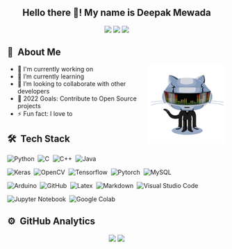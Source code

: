 
<!--### Hi there 👋
**Deepak-Mewada/Deepak-Mewada** is a ✨ _special_ ✨ repository because its `README.md` (this file) appears on your GitHub profile.

Here are some ideas to get you started:

- 🔭 I’m currently working on Artificial Intelligence for Brain
- 🌱 I’m currently learning LLM
- 👯 I’m looking to collaborate on 'Deep leanring for Brain'
- 🤔 I’m looking for help with Neuroscience part
- 💬 Ask me about Deepleanring and brain Computer INterfaces
- 📫 How to reach me: deepakmewada96@kgpian.iitkgp.ac.in
- 😄 Pronouns: He/His
- ⚡ Fun fact: I am on morning productivity routine. Do you wanna join?
-->


<h2 align="center">Hello there 👋! My name is  Deepak Mewada</h2>

<p align="center">
<a href="https://www.linkedin.com/in/deepakmewada"><img height ="25" src="https://img.shields.io/badge/-linkedin-0077B5?style=for-the-badge&logo=Linkedin&logoColor=white"/></a>
<a href="mailto:deepakmewada96@gmail.com"><img height ="25" src="https://img.shields.io/badge/-gmail-D14836?style=for-the-badge&logo=Gmail&logoColor=white"/></a>
<a href="https://twitter.com/deepakmewada04"><img height ="25" src="https://img.shields.io/badge/-twitter-1DA1F2?style=for-the-badge&logo=twitter&logoColor=white"/></a>
</p>

<h2> 💬 &nbsp;About Me </h2>

<img alt="Night Coding" height = "180m" src="https://github.com/AniketRajpoot/AniketRajpoot/blob/main/Assets/hello.gif" align="right"/>

- 🔭 I'm currently working on 
- 🌱 I’m currently learning 
- 👯 I’m looking to collaborate with other developers 
- 🥅 2022 Goals: Contribute to Open Source projects
- ⚡ Fun fact: I love to  
   


<h2>🛠 &nbsp;Tech Stack</h2>

![Python](https://img.shields.io/badge/-Python-05122A?style=flat&logo=python)&nbsp;
![C](https://img.shields.io/badge/-C-05122A?style=flat&logo=C&logoColor=A8B9CC)&nbsp;
![C++](https://img.shields.io/badge/-C++-05122A?style=flat&logo=C%2B%2B&logoColor=00599C)&nbsp;
![Java](https://img.shields.io/badge/-Java-05122A?style=flat&logo=java&logoColor=FFA518)&nbsp;
<!--![HTML](https://img.shields.io/badge/-HTML-05122A?style=flat&logo=HTML5)&nbsp;
![CSS](https://img.shields.io/badge/-CSS-05122A?style=flat&logo=CSS3&logoColor=1572B6)&nbsp;
![JavaScript](https://img.shields.io/badge/-JavaScript-05122A?style=flat&logo=javascript)&nbsp;
![JSON](https://img.shields.io/badge/-JSON-05122A?style=flat&logo=json&logoColor=000000)&nbsp;
![Bootstrap](https://img.shields.io/badge/-Bootstrap-05122A?style=flat&logo=bootstrap&logoColor=563D7C)&nbsp;
![React](https://img.shields.io/badge/-React-05122A?style=flat&logo=react&logoColor=563D7C)&nbsp;
![Node.js](https://img.shields.io/badge/-Node.js-05122A?style=flat&logo=node.js&logoColor=339933)&nbsp;
![Django](https://img.shields.io/badge/-Django-05122A?style=flat&logo=django&logoColor=092E20)&nbsp;
![Flask](https://img.shields.io/badge/-Flask-05122A?style=flat&logo=flask)&nbsp;
![Docker](https://img.shields.io/badge/-Docker-05122A?style=flat&logo=docker&logoColor=008080)&nbsp; -->
![Keras](https://img.shields.io/badge/-Keras-05122A?style=flat&logo=keras&logoColor=D00000)&nbsp;
![OpenCV](https://img.shields.io/badge/-OpenCV-05122A?style=flat&logo=opencv&logoColor=5C3EE8)&nbsp;
![Tensorflow](https://img.shields.io/badge/-Tensorflow-05122A?style=flat&logo=tensorflow&logoColor=FF6F00)&nbsp;
![Pytorch](https://img.shields.io/badge/-Pytorch-05122A?style=flat&logo=pytorch&logoColor=FF6F00)&nbsp;
![MySQL](https://img.shields.io/badge/-MySQL-05122A?style=flat&logo=mysql&logoColor=4479A1)&nbsp;
<!--![Firebase](https://img.shields.io/badge/-Firebase-05122A?style=flat&logo=firebase&logoColor=FFCA28)&nbsp;-->
![Arduino](https://img.shields.io/badge/-Arduino-05122A?style=flat&logo=arduino&logoColor=00979D)&nbsp;
![GitHub](https://img.shields.io/badge/-GitHub-05122A?style=flat&logo=github)&nbsp;
![Latex](https://img.shields.io/badge/-Latex-05122A?style=flat&logo=latex&logoColor=008080)&nbsp;
![Markdown](https://img.shields.io/badge/-Markdown-05122A?style=flat&logo=markdown)&nbsp;
![Visual Studio Code](https://img.shields.io/badge/-Visual%20Studio%20Code-05122A?style=flat&logo=visual-studio-code&logoColor=007ACC)&nbsp;
<!--![Android Studio](https://img.shields.io/badge/-Android%20Studio-05122A?style=flat&logo=android-studio&logoColor=3DDC84)&nbsp;-->
![Jupyter Notebook](https://img.shields.io/badge/-Jupyter%20Notebook-05122A?style=flat&logo=jupyter&logoColor=F37626)&nbsp;
![Google Colab](https://img.shields.io/badge/-Google%20Colab-05122A?style=flat&logo=google-colab&logoColor=F9AB00)&nbsp;

<h2>⚙️ &nbsp;GitHub Analytics</h2>
<p align=center>  
  <img height="180em" align=center src="https://github-readme-stats.vercel.app/api?username=deepak-mewada&show_icons=true&theme=tokyonight&count_private=true&include_all_commits=True)">
  <img align=center src="https://github-readme-stats.vercel.app/api/top-langs/?username=deepak-mewada&langs_count=3&theme=tokyonight&count_private=true&include_all_commits=True)">
<!--  <img height="180em" align=center src="https://github-readme-stats-eight-theta.vercel.app/api/top-langs/?username=deepak-mewada&layout=compact&langs_count=8&theme=tokyonight"/>
</p> -->
